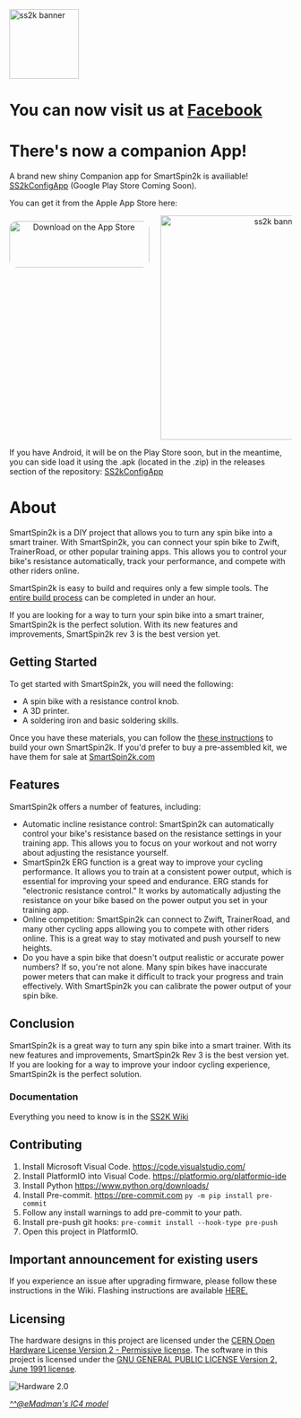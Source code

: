 <img src="https://raw.githubusercontent.com/doudar/SmartSpin2k/develop/Pictures/ss2k_wiki_banner.png" alt="ss2k banner" height="124">

# You can now visit us at [Facebook](https://www.facebook.com/groups/716297469953492/)
# There's now a companion App! 

A brand new shiny Companion app for SmartSpin2k is availiable! [SS2kConfigApp](https://github.com/doudar/SS2kConfigApp/tree/develop) (Google Play Store Coming Soon). 

You can get it from the Apple App Store here:

<div style="display: flex; justify-content: center; flex-wrap: wrap;">

  <div style="flex: 1; min-width: 250px; text-align: center; margin-right: 20px;">
    <a href="https://apps.apple.com/us/app/smartspin2k-companion-app/id6477836948?itsct=apps_box_badge&amp;itscg=30200">
      <img src="https://tools.applemediaservices.com/api/badges/download-on-the-app-store/black/en-us?size=250x83&amp;releaseDate=1711584000" alt="Download on the App Store" style="border-radius: 13px; width: 250px; height: 83px; margin-top: 10px;">
    </a>
  </div>

  <div style="flex: 1; min-width: 230px; text-align: center;">
    <img src="https://is1-ssl.mzstatic.com/image/thumb/PurpleSource221/v4/8c/f9/c5/8cf9c58e-9471-c012-d974-469f03794167/9b8c3d21-edf7-44d0-a8cc-651944b28ca4_Apple_iPhone_Xs_Max_Screenshot_1.png/230x0w.webp" alt="ss2k banner" style="height: 400px; width: auto;">
  </div>

</div>

If you have Android, it will be on the Play Store soon, but in the meantime, you can side load it using the .apk (located in the .zip) in the releases section of the repository: [SS2kConfigApp](https://github.com/doudar/SS2kConfigApp/releases)

# About
SmartSpin2k is a DIY project that allows you to turn any spin bike into a smart trainer. With SmartSpin2k, you can connect your spin bike to Zwift, TrainerRoad, or other popular training apps. This allows you to control your bike's resistance automatically, track your performance, and compete with other riders online.

SmartSpin2k is easy to build and requires only a few simple tools. The [entire build process](https://github.com/doudar/SmartSpin2k/blob/develop/SS2kR3BuildingInstructions.pdf) can be completed in under an hour.

If you are looking for a way to turn your spin bike into a smart trainer, SmartSpin2k is the perfect solution. With its new features and improvements, SmartSpin2k rev 3 is the best version yet.

## Getting Started

To get started with SmartSpin2k, you will need the following:

* A spin bike with a resistance control knob.
* A 3D printer.
* A soldering iron and basic soldering skills.

Once you have these materials, you can follow the [these instructions](https://github.com/doudar/SmartSpin2k/blob/develop/SS2kR3BuildingInstructions.pdf) to build your own SmartSpin2k. If you'd prefer to buy a pre-assembled kit, we have them for sale at [SmartSpin2k.com](https://www.smartspin2k.com/purchase-kits) 

## Features

SmartSpin2k offers a number of features, including:

* Automatic incline resistance control: SmartSpin2k can automatically control your bike's resistance based on the resistance settings in your training app. This allows you to focus on your workout and not worry about adjusting the resistance yourself.
* SmartSpin2k ERG function is a great way to improve your cycling performance. It allows you to train at a consistent power output, which is essential for improving your speed and endurance. ERG stands for "electronic resistance control." It works by automatically adjusting the resistance on your bike based on the power output you set in your training app.
* Online competition: SmartSpin2k can connect to Zwift, TrainerRoad, and many other cycling apps allowing you to compete with other riders online. This is a great way to stay motivated and push yourself to new heights.
* Do you have a spin bike that doesn't output realistic or accurate power numbers? If so, you're not alone. Many spin bikes have inaccurate power meters that can make it difficult to track your progress and train effectively. With SmartSpin2k you can calibrate the power output of your spin bike. 

## Conclusion

SmartSpin2k is a great way to turn any spin bike into a smart trainer. With its new features and improvements, SmartSpin2k Rev 3 is the best version yet. If you are looking for a way to improve your indoor cycling experience, SmartSpin2k is the perfect solution.

### Documentation
Everything you need to know is in the [SS2K Wiki](https://github.com/doudar/SmartSpin2k/wiki)

## Contributing
1. Install Microsoft Visual Code. https://code.visualstudio.com/
2. Install PlatformIO into Visual Code. https://platformio.org/platformio-ide
3. Install Python https://www.python.org/downloads/
4. Install Pre-commit. https://pre-commit.com `py -m pip install pre-commit`
5. Follow any install warnings to add pre-commit to your path. 
6. Install pre-push git hooks: `pre-commit install --hook-type pre-push`
7. Open this project in PlatformIO.

## Important announcement for existing users
If you experience an issue after upgrading firmware, please follow these instructions in the Wiki. Flashing instructions are available [HERE.](https://github.com/doudar/SmartSpin2k/wiki/Loading-Software)

## Licensing
The hardware designs in this project are licensed under the [CERN Open Hardware License Version 2 - Permissive license](Hardware/LICENSE).
The software in this project is licensed under the [GNU GENERAL PUBLIC LICENSE Version 2, June 1991 license](LICENSE).

<img src="Pictures/Schwinn_IC4_MOD.png" alt="Hardware 2.0"/> 

[_^^@eMadman's IC4 model_](https://github.com/doudar/SmartSpin2k/tree/develop/Hardware/MODS/Case%20V2%20-%20Schwinn%20IC4%20Mod)
